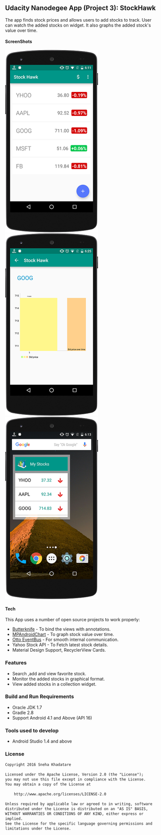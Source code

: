 ## Udacity Nanodegee App (Project 3): StockHawk

The app finds stock prices and allows users to add stocks to track. User can watch the added stocks on widget.
It also graphs the added stock's value over time.

#### ScreenShots

![Stock list App](/Screenshots/Stock_list_app.png?raw=true "Stock list App")
![Stock graph](/Screenshots/stock_graph.png?raw=true "Stock graph")
![Stock list widget](/Screenshots/stock_widget.png?raw=true "Stock list widget")

#### Tech

This App uses a number of open source projects to work properly:

* [Butterknife] - To bind the views with annotations.
* [MPAndroidChart] - To graph stock value over time.
* [Otto EventBus] - For smooth internal communication.
* Yahoo Stock API - To Fetch latest stock details.
* Material Design Support, RecyclerView Cards.


### Features
* Search ,add and view favorite stock.
* Monitor the added stocks in graphical format.
* View added stocks in a collection widget.

### Build and Run Requirements

* Oracle JDK 1.7
* Gradle 2.8
* Support Android 4.1 and Above (API 16)


### Tools used to develop
* Android Studio 1.4 and above

[Butterknife]: <http://jakewharton.github.io/butterknife/>
[MPAndroidChart]: <https://github.com/PhilJay/MPAndroidChart/>
[Otto EventBus]: <http://square.github.io/otto//>

### License

```
Copyright 2016 Sneha Khadatare

Licensed under the Apache License, Version 2.0 (the "License");
you may not use this file except in compliance with the License.
You may obtain a copy of the License at

    http://www.apache.org/licenses/LICENSE-2.0

Unless required by applicable law or agreed to in writing, software
distributed under the License is distributed on an "AS IS" BASIS,
WITHOUT WARRANTIES OR CONDITIONS OF ANY KIND, either express or implied.
See the License for the specific language governing permissions and
limitations under the License.
```
